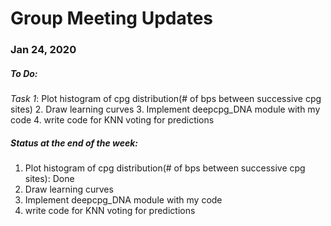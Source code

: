 # Group Meeting Updates
### Jan 24, 2020
  ##### To Do:
  _Task 1_: Plot histogram of cpg distribution(# of bps between successive cpg sites)
  2. Draw learning curves
  3. Implement deepcpg_DNA module with my code
  4. write code for KNN voting for predictions
  
 ##### Status at the end of the week:
   1. Plot histogram of cpg distribution(# of bps between successive cpg sites): Done 
  2. Draw learning curves
  3. Implement deepcpg_DNA module with my code
  4. write code for KNN voting for predictions
